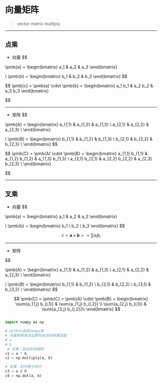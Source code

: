 
# 向量矩阵
> vector matrix multiply

---
## 点乘
- 向量
$$

\pmb{a} =
\begin{bmatrix}
    a_1 & a_2 & a_3
\end{bmatrix}

\\
\pmb{b} =
\begin{bmatrix}
    b_1 & b_2 & b_3
\end{bmatrix}
$$

$$
\pmb{c} = \pmb{a} \cdot \pmb{b} =
\begin{bmatrix}
    a_1 b_1 & a_2 b_2 & a_3 b_3
\end{bmatrix}

$$

---
- 矩阵
$$

\pmb{A} =
\begin{bmatrix}
    a_{1,1} & a_{1,2} & a_{1,3} \\
    a_{2,1} & a_{2,2} & a_{2,3} \\
\end{bmatrix}

\\
\pmb{B} =
\begin{bmatrix}
    b_{1,1} & b_{1,2} & b_{1,3} \\
    b_{2,1} & b_{2,2} & b_{2,3} \\
\end{bmatrix}
$$

$$
\pmb{C} = \pmb{A} \cdot \pmb{B} =
\begin{bmatrix}
    a_{1,1} b_{1,1} & a_{1,2} b_{1,2} & a_{1,3} b_{1,3} \\
    a_{2,1} b_{2,1} & a_{2,2} b_{2,2} & a_{2,3} b_{2,3} \\
\end{bmatrix}

$$

---
## 叉乘
- 向量
$$

\pmb{a} =
\begin{bmatrix}
    a_1 & a_2 & a_3
\end{bmatrix}

\\
\pmb{b} =
\begin{bmatrix}
    b_1 \\ b_2 \\ b_3
\end{bmatrix}
$$


$$
c = \pmb{a} \times \pmb{b} =
 = \sum{a_i b_i}
$$


---
- 矩阵


$$

\pmb{A} =
\begin{bmatrix}
    a_{1,1} & a_{1,2} & a_{1,3} \\
    a_{2,1} & a_{2,2} & a_{2,3} \\
\end{bmatrix}

\\
\pmb{B} =
\begin{bmatrix}
    b_{1,1} & b_{1,2} \\
    b_{2,1} & b_{2,2} \\
    b_{3,1} & b_{3,2} \\
\end{bmatrix}
$$

$$
\pmb{C} = \pmb{C} = \pmb{A} \cdot \pmb{B} =
\begin{bmatrix}
    \sum{a_{1,j} b_{i,1}} & \sum{a_{1,j} b_{i,2}} \\
    \sum{a_{2,j} b_{i,1}} & \sum{a_{2,j} b_{i,2}}\\
\end{bmatrix}
$$

```py

import numpy as np

# python语言numpy库
# 向量矩阵乘法运算时会自动转置适配
# a
# b
 # 点乘：前后形状相同
c1 = a * b
c2 = np.multiply(a, b)

# 叉乘：前列等于后行
c3 = a @ b
c4 = np.dot(a, b)

```
